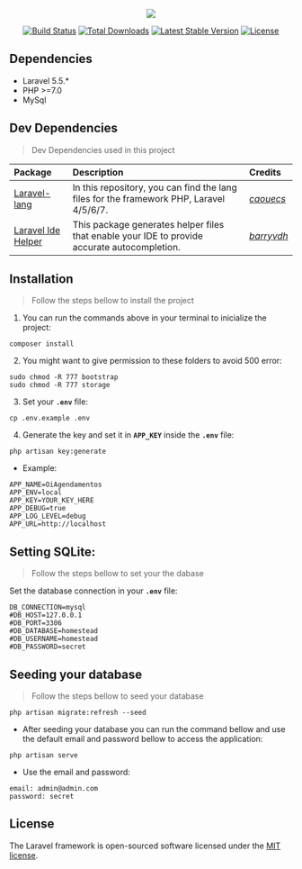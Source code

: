 <p align="center"><img src="https://laravel.com/assets/img/components/logo-laravel.svg"></p>

<p align="center">
<a href="https://travis-ci.org/laravel/framework"><img src="https://travis-ci.org/laravel/framework.svg" alt="Build Status"></a>
<a href="https://packagist.org/packages/laravel/framework"><img src="https://poser.pugx.org/laravel/framework/d/total.svg" alt="Total Downloads"></a>
<a href="https://packagist.org/packages/laravel/framework"><img src="https://poser.pugx.org/laravel/framework/v/stable.svg" alt="Latest Stable Version"></a>
<a href="https://packagist.org/packages/laravel/framework"><img src="https://poser.pugx.org/laravel/framework/license.svg" alt="License"></a>
</p>

## Dependencies

- Laravel 5.5.*
- PHP >=7.0
- MySql

## Dev Dependencies

>Dev Dependencies used in this project

|   Package   |  Description  | Credits
| :---        | :---          | :---
| [Laravel-lang](https://github.com/caouecs/Laravel-lang)| In this repository, you can find the lang files for the framework PHP, Laravel 4/5/6/7.|[*caouecs*](https://github.com/caouecs)|
| [Laravel Ide Helper](https://github.com/barryvdh/laravel-ide-helper)| This package generates helper files that enable your IDE to provide accurate autocompletion.| [*barryvdh*](https://github.com/caouecs)|

## Installation 

>Follow the steps bellow to install the project

  1. You can run the commands above in your terminal to inicialize the project:
  
  ```composer 
  composer install 
  ```
  2. You might want to give permission to these folders to avoid 500 error:
  ```composer 
  sudo chmod -R 777 bootstrap
  sudo chmod -R 777 storage
  ```
  
  3. Set your **```.env```** file:
  ```composer 
  cp .env.example .env
  ```
  
  4. Generate the key and set it in **```APP_KEY```** inside the **```.env```** file:
  ```composer 
  php artisan key:generate
  ```
  
  - Example:
  
  ```composer
  APP_NAME=OiAgendamentos
  APP_ENV=local
  APP_KEY=YOUR_KEY_HERE
  APP_DEBUG=true
  APP_LOG_LEVEL=debug
  APP_URL=http://localhost
  ```
  
## Setting SQLite:

>Follow the steps bellow to set your the dabase
  
  Set the database connection in your **```.env```** file:
  ```composer
  DB_CONNECTION=mysql
  #DB_HOST=127.0.0.1
  #DB_PORT=3306
  #DB_DATABASE=homestead
  #DB_USERNAME=homestead
  #DB_PASSWORD=secret
  ```
  
## Seeding your database

>Follow the steps bellow to seed your database

```composer
php artisan migrate:refresh --seed  
```

- After seeding your database you can run the command bellow and use the default email and password bellow to access the application:

```composer
php artisan serve
```
- Use the email and password:

```composer
email: admin@admin.com
password: secret
```
## License

The Laravel framework is open-sourced software licensed under the [MIT license](https://opensource.org/licenses/MIT).
